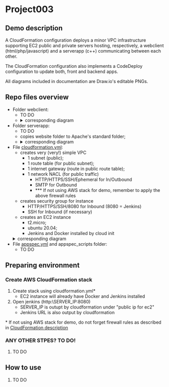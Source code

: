 # Project003

## Demo description

A CloudFormation configuration deploys a minor VPC infrastructure supporting EC2 public and private servers hosting, respectively, a webclient (html/php/javascript) and a serverapp (c++) communicating between each other.

The CloudFormation configuration also implements a CodeDeploy configuration to update both, front and backend apps.

All diagrams included in documentation are Draw.io's editable PNGs.

## Repo files overview

* Folder webclient:
  * TO DO
  * <details><summary>corresponding diagram</summary><img src="webclient/documents/todo.png"></details>
* Folder serverapp:
  * TO DO
  * copies website folder to Apache's standard folder;
  * <details><summary>corresponding diagram</summary><img src="serverapp/documents/todo.png"></details>
* File [cloudformation.yml](cloudformation.yml):
  * creates very (very!) simple VPC
    * 1 subnet (public);
    * 1 route table (for public subnet);
    * 1 internet gateway (route in public route table);
    * 1 network NACL (for public traffic) <a name="firewallrules"></a>
      * HTTP/HTTPS/SSH/Ephemeral for In/Outbound
      * SMTP for Outbound
      * \*\*\* If not using AWS stack for demo, remember to apply the above firewall rules
  * creates security group for instance
    * HTTP/HTTPS/SSH/8080 for Inbound (8080 = Jenkins)
    * SSH for Inbound (if necessary)
  * creates an EC2 instance
    * t2.micro;
    * ubuntu 20.04;
    * Jenkins and Docker installed by cloud init
   <details><summary>corresponding diagram</summary><img src="documents/cloudformation-diagram.png"></details>
* File [appspec.yml](appspec.yml) and appspec_scripts folder:
  * TO DO

## Preparing environment

### Create AWS CloudFormation stack

1. Create stack using cloudformation.yml\*
   * EC2 instance will already have Docker and Jenkins installed
1. Open jenkins (http:\\SERVER_IP:8080)
   * SERVER_IP is outupt by cloudformation under "public ip for ec2"
   * Jenkins URL is also output by cloudformation

\* If not using AWS stack for demo, do not forget firewall rules as described in [CloudFormation description](#firewallrules)

### ANY OTHER STPES? TO DO!

1. TO DO

## How to use

1. TO DO
